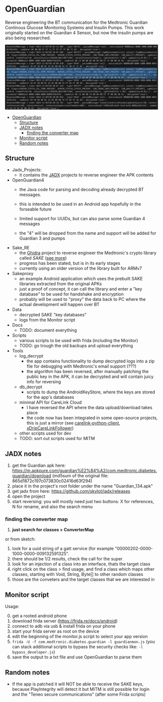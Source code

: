 # OpenGuardian

Reverse engineering the BT communication for the Medtronic Guardian Continous Glucose Monitoring Systems and Insulin Pumps. This work originally started on the Guardian 4 Sensor, but now the insulin pumps are also being researched.


![alt text](docs/banner.png)

- [OpenGuardian](#openguardian)
	- [Structure](#structure)
	- [JADX notes](#jadx-notes)
		- [finding the converter map](#finding-the-converter-map)
	- [Monitor script](#monitor-script)
	- [Random notes](#random-notes)


## Structure
- Jadx_Projects: 
  - it contains the [JADX](https://github.com/skylot/jadx) projects to reverse engineer the APK contents  
- OpenGuardian4
   - the Java code for parsing and decoding already decrypted BT messages. 
   - this is intended to be used in an Android app hopefully in the forseable future

  - limited support for UUIDs, but can also parse some Guardian 4 messages
  - the "4" will be dropped from the name and support will be added for Guardian 3 and pumps
- Sake_RE
  - the [Ghidra](https://github.com/NationalSecurityAgency/ghidra) project to reverse engineer the Medtronic's crypto library called *SAKE* ([see more](docs/sake_whitepaper.pdf)) 
  - progress has been stated, but is in its early stages
  - currently using an older version of the library built for ARMv7
- Sakeproxy
  - an example Android application which uses the prebuilt SAKE libraries extracted from the original APKs
  - just a proof of concept, it can call the library and enter a "key database" to be used for handshake and encryption 
  - probably will be used to "proxy" the data back to PC where the actual development will happen over BT
- Data 
	- decrypted SAKE "key databases"
	- logs from the Monitor script
- Docs
  - TODO: document everything
- Scripts
  - various scripts to be used with frida (including the Monitor)
  - TODO: go trough the old backups and upload everything
- Tools
  - log_decrypt
    - the app contains functionality to dump decrypted logs into a zip file for debugging with Medtronic's email support (???)
    - the algorithm has been reversed, after manually patching the public key in the APK, it can be decrypted and will contain juicy info for reversing
  - db_decrypt
    - scripts to dump the AndroidKeyStore, where the keys are stored for the app's databases
  - minimal API for CareLink Cloud
    - I have reversed the API where the data upload/download takes place
    - the code now has been integrated in some open-source projects, this is just a mirror (see  [carelink-python-client](https://github.com/ondrej1024/carelink-python-client), [xDripCareLinkFollower](https://github.com/benceszasz/xDripCareLinkFollower/))
  - other scripts used for dev
  - TODO: sort out scripts used for MITM



## JADX notes
1. get the Guardian apk here: https://m.apkpure.com/guardian%E2%84%A2/com.medtronic.diabetes.guardian/download
	(md5sum of the original file: 865d1872c197c073830c02416d63f294)
2. place it in the project's root folder under the name "Guardian_134.apk"
3. get jadx from here: https://github.com/skylot/jadx/releases
4. open the project
5. start reversing: you will mostly need just two buttons: X for references, N for rename, and also the search menu

### finding the converter map

1.  **just search for classes > ConverterMap** 

or from sketch:


1. look for a uuid string of a gatt service (for example "00000202-0000-1000-0000-009132591325".
2. there should be 1/2 results, check the call for the super
3. look for an injection of a class into an interface, thats the target class
4. right click on the class > find usage, and find a class which maps other classes, starting with Void, String, Byte[] to other random classes
5. those are the conveters and the target classes that we are interested in


## Monitor script

Usage: 

0. get a rooted android phone
1. download frida server (https://frida.re/docs/android)
3. connect to adb via usb & install frida on your phone
4. start your frida server as root on the device
5. edit the beginning of the monitor.js script to select your app version  
6. `frida -U -f com.medtronic.diabetes.guardian -l guardianmon.js` (you can stack additional scripts to bypass the security checks like: `-l bypass_developer.js`)
7. save the output to a txt file and use OpenGuardian to parse them

## Random notes
- If the app is patched it will NOT be able to receive the SAKE keys, because PlayIntegrity will detect it but MITM is still possible for login and the "Teneo secure communications" (after some Frida scripts)
